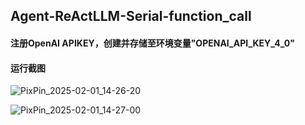 ## Agent-ReActLLM-Serial-function_call

#### 注册OpenAI APIKEY，创建并存储至环境变量"OPENAI_API_KEY_4_0"

#### 运行截图
![PixPin_2025-02-01_14-26-20](https://github.com/user-attachments/assets/dacd7c61-7f2d-4beb-b847-935dd804367d#pic_center;)

![PixPin_2025-02-01_14-27-00](https://github.com/user-attachments/assets/02bb2c2d-ceb9-481b-8127-5e9ca33e02c4#pic_center;)
